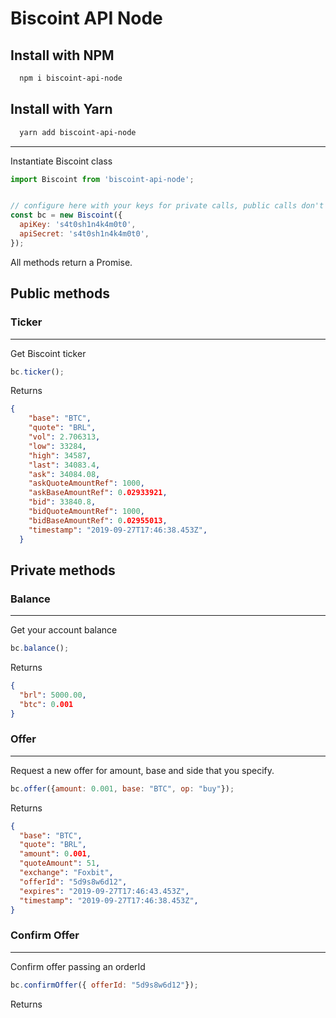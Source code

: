 # Biscoint API Node

## Install with NPM

```bash
  npm i biscoint-api-node
```

## Install with Yarn

```bash
  yarn add biscoint-api-node
```

---

Instantiate Biscoint class

```JavaScript
import Biscoint from 'biscoint-api-node';


// configure here with your keys for private calls, public calls don't need valid keys
const bc = new Biscoint({
  apiKey: 's4t0sh1n4k4m0t0',
  apiSecret: 's4t0sh1n4k4m0t0',
});

```

All methods return a Promise.

## Public methods

### Ticker
---
Get Biscoint ticker
```JavaScript
bc.ticker();
```
Returns
```JSON
{
    "base": "BTC",
    "quote": "BRL",
    "vol": 2.706313,
    "low": 33284,
    "high": 34587,
    "last": 34083.4,
    "ask": 34084.08,
    "askQuoteAmountRef": 1000,
    "askBaseAmountRef": 0.02933921,
    "bid": 33840.8,
    "bidQuoteAmountRef": 1000,
    "bidBaseAmountRef": 0.02955013,
    "timestamp": "2019-09-27T17:46:38.453Z",
  }
```

## Private methods

### Balance

---

Get your account balance

```JavaScript
bc.balance();
```

Returns

```JSON
{
  "brl": 5000.00,
  "btc": 0.001
}
```

### Offer

---

Request a new offer for amount, base and side that you specify.

```JavaScript
bc.offer({amount: 0.001, base: "BTC", op: "buy"});
```

Returns

```JSON
{
  "base": "BTC",
  "quote": "BRL",
  "amount": 0.001,
  "quoteAmount": 51,
  "exchange": "Foxbit",
  "offerId": "5d9s8w6d12",
  "expires": "2019-09-27T17:46:43.453Z",
  "timestamp": "2019-09-27T17:46:38.453Z",
}
```

### Confirm Offer

---

Confirm offer passing an orderId

```JavaScript
bc.confirmOffer({ offerId: "5d9s8w6d12"});
```

Returns

```JSON

```

